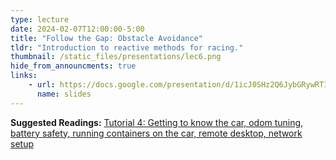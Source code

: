 ```yaml
---
type: lecture
date: 2024-02-07T12:00:00-5:00
title: "Follow the Gap: Obstacle Avoidance"
tldr: "Introduction to reactive methods for racing."
thumbnail: /static_files/presentations/lec6.png
hide_from_announcments: true
links: 
    - url: https://docs.google.com/presentation/d/1icJ0SHz2Q6JybGRywRTIHEpZbuQ_K2lmvEoJ-sYO4C4/edit?usp=sharing
      name: slides
---
```

**Suggested Readings:**
[Tutorial 4: Getting to know the car, odom tuning, battery safety, running containers on the car, remote desktop, network setup](https://docs.google.com/presentation/u/0/d/1WLVRNfqWXB-65bd6PadGsy9ZFXRCPgGrS71hZlTdPh4)
